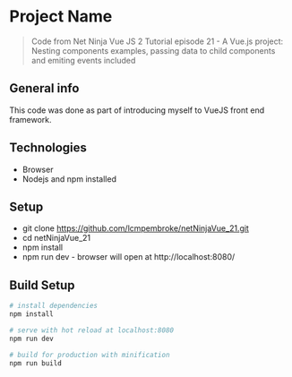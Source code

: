 # Project Name
>  Code from Net Ninja Vue JS 2 Tutorial episode 21 - A Vue.js project: Nesting components examples, passing data to child components  
and emiting events included

## General info
This code was done as part of introducing myself to VueJS front end framework.

## Technologies
* Browser
* Nodejs and npm installed

## Setup
* git clone https://github.com/lcmpembroke/netNinjaVue_21.git
* cd netNinjaVue_21
* npm install
* npm run dev - browser will open at http://localhost:8080/

## Build Setup

``` bash
# install dependencies
npm install

# serve with hot reload at localhost:8080
npm run dev

# build for production with minification
npm run build
```



